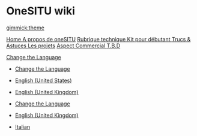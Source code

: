 <!--
  -- Name of your wiki
  -- Do NOT remove the leading `#` character.
  -->

# OneSITU wiki


<!--
  -- Default theme
  -- (Read: http://dynalon.github.io/mdwiki/#!customizing.md#Theme_chooser)
  -->

[gimmick:theme](united)


<!--
  -- Navigation
  -- (Read: http://dynalon.github.io/mdwiki/#!quickstart.md#Adding_a_navigation)
  -->
[<i class="fas fa-home"></i>  Home ](index.md)
[<i class="fas fa-info-circle"></i> A propos de oneSITU](https://www.onesitu.com/)
[<i class="fas fa-cogs"></i> Rubrique technique ](pages/technique/rubrique_technique.md)
[<i class="fas fa-medkit"></i> Kit pour débutant ](pages/technic.md)
[<i class="fas fa-question"></i> Trucs & Astuces ](pages/technic.md)
[<i class="fas fa-project-diagram"></i> Les projets](pages/technic.md)
[<i class="fas fa-briefcase"></i> Aspect Commercial ](pages/technic.md)
[<i class="fas fa-exclamation-circle"></i> T.B.D](pages/technic.md)

[Change the Language]()

  * [Change the Language]()
  * [English (United States)](/en_US/)
  * [English (United Kingdom)](/en_GB/)
  
  * [Change the Language]()
  * [English (United Kingdom)](/en_GB/)
  * [Italian](/it/)
<!--
  -- Change the Language
  -- Could be useful when there's more than one language wiki.
  -->

<!--
[Change the Language]()

  * [English (United States)](/en_US/)
  * [English (United Kingdom)](/en_GB/)
  * [Italian](/it/)
-->

<!--Let the user choose a theme
(Read: http://dynalon.github.io/mdwiki/#!quickstart.md#Adding_a_navigation)-->



<!--[gimmick:themechooser](Choose readable)-->

